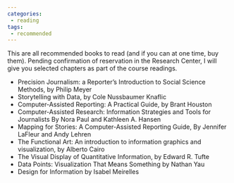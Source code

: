```yaml
---
categories:
 - reading
tags:
 - recommended
---
```


This are all recommended books to read (and if you can at one time, buy them). Pending confirmation of reservation in the Research Center, I will give you selected chapters as part of the course readings.


- Precision Journalism: a Reporter’s Introduction to Social Science Methods, by Philip Meyer
- Storytelling with Data, by Cole Nussbaumer Knaflic
- Computer-Assisted Reporting: A Practical Guide, by Brant Houston
- Computer-Assisted Research: Information Strategies and Tools for Journalists By Nora Paul and Kathleen A. Hansen
- Mapping for Stories: A Computer-Assisted Reporting Guide, By Jennifer LaFleur and Andy Lehren
- The Functional Art: An introduction to information graphics and visualization, by Alberto Cairo
- The Visual Display of Quantitative Information, by Edward R. Tufte
- Data Points: Visualization That Means Something by Nathan Yau
- Design for Information by Isabel Meirelles
